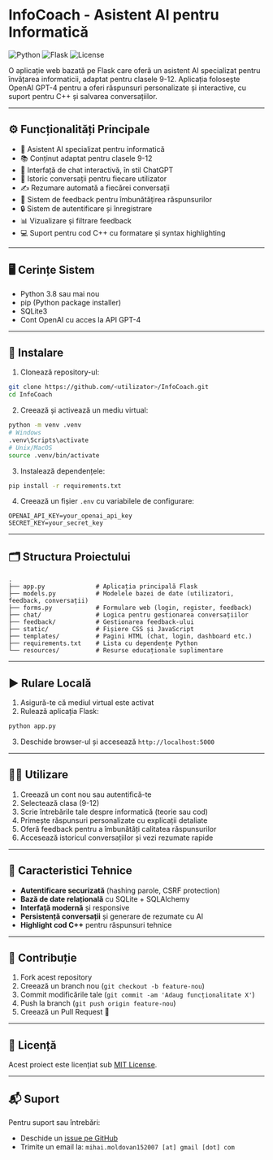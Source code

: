 # InfoCoach - Asistent AI pentru Informatică

![Python](https://img.shields.io/badge/Python-3.8+-blue)
![Flask](https://img.shields.io/badge/Flask-web--framework-lightgrey)
![License](https://img.shields.io/badge/License-MIT-green)

O aplicație web bazată pe Flask care oferă un asistent AI specializat pentru învățarea informaticii, adaptat pentru clasele 9-12. Aplicația folosește OpenAI GPT-4 pentru a oferi răspunsuri personalizate și interactive, cu suport pentru C++ și salvarea conversațiilor.

---

## ⚙️ Funcționalități Principale

- 🤖 Asistent AI specializat pentru informatică  
- 📚 Conținut adaptat pentru clasele 9-12  
- 💬 Interfață de chat interactivă, în stil ChatGPT  
- 🧠 Istoric conversații pentru fiecare utilizator  
- ✍️ Rezumare automată a fiecărei conversații  
- 📝 Sistem de feedback pentru îmbunătățirea răspunsurilor  
- 🔒 Sistem de autentificare și înregistrare  
- 📊 Vizualizare și filtrare feedback  
- 💻 Suport pentru cod C++ cu formatare și syntax highlighting  

---

## 🖥️ Cerințe Sistem

- Python 3.8 sau mai nou  
- pip (Python package installer)  
- SQLite3  
- Cont OpenAI cu acces la API GPT-4  

---

## 🚀 Instalare

1. Clonează repository-ul:
```bash
git clone https://github.com/<utilizator>/InfoCoach.git
cd InfoCoach
```

2. Creează și activează un mediu virtual:
```bash
python -m venv .venv
# Windows
.venv\Scripts\activate
# Unix/MacOS
source .venv/bin/activate
```

3. Instalează dependențele:
```bash
pip install -r requirements.txt
```

4. Creează un fișier `.env` cu variabilele de configurare:
```
OPENAI_API_KEY=your_openai_api_key
SECRET_KEY=your_secret_key
```

---

## 🗂️ Structura Proiectului

```
.
├── app.py              # Aplicația principală Flask
├── models.py           # Modelele bazei de date (utilizatori, feedback, conversații)
├── forms.py            # Formulare web (login, register, feedback)
├── chat/               # Logica pentru gestionarea conversațiilor
├── feedback/           # Gestionarea feedback-ului
├── static/             # Fișiere CSS și JavaScript
├── templates/          # Pagini HTML (chat, login, dashboard etc.)
├── requirements.txt    # Lista cu dependențe Python
└── resources/          # Resurse educaționale suplimentare
```

---

## ▶️ Rulare Locală

1. Asigură-te că mediul virtual este activat  
2. Rulează aplicația Flask:
```bash
python app.py
```
3. Deschide browser-ul și accesează `http://localhost:5000`

---

## 🧑‍🏫 Utilizare

1. Creează un cont nou sau autentifică-te  
2. Selectează clasa (9-12)  
3. Scrie întrebările tale despre informatică (teorie sau cod)  
4. Primește răspunsuri personalizate cu explicații detaliate  
5. Oferă feedback pentru a îmbunătăți calitatea răspunsurilor  
6. Accesează istoricul conversațiilor și vezi rezumate rapide  

---

## 🔐 Caracteristici Tehnice

- **Autentificare securizată** (hashing parole, CSRF protection)  
- **Bază de date relațională** cu SQLite + SQLAlchemy  
- **Interfață modernă** și responsive  
- **Persistență conversații** și generare de rezumate cu AI  
- **Highlight cod C++** pentru răspunsuri tehnice  

---

## 🤝 Contribuție

1. Fork acest repository  
2. Creează un branch nou (`git checkout -b feature-nou`)  
3. Commit modificările tale (`git commit -am 'Adaug funcționalitate X'`)  
4. Push la branch (`git push origin feature-nou`)  
5. Creează un Pull Request 🙌  

---

## 📄 Licență

Acest proiect este licențiat sub [MIT License](LICENSE).

---

## 📬 Suport

Pentru suport sau întrebări:

- Deschide un [issue pe GitHub](https://github.com/<utilizator>/InfoCoach/issues)  
- Trimite un email la: `mihai.moldovan152007 [at] gmail [dot] com`  
